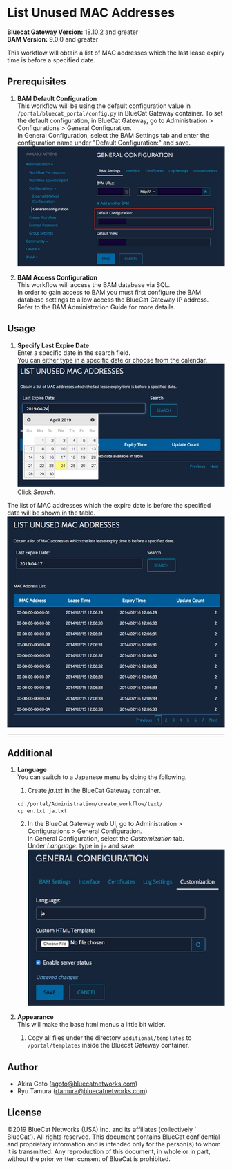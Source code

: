 # List Unused MAC Addresses  
**Bluecat Gateway Version:** 18.10.2 and greater  
**BAM Version:** 9.0.0 and greater  

This workflow will obtain a list of MAC addresses which the last lease expiry time is before a specified date.   

## Prerequisites
1. **BAM Default Configuration**  
This workflow will be using the default configuration value in `/portal/bluecat_portal/config.py` in BlueCat Gateway container.  To set the default configuration, in BlueCat Gateway, go to Administration > Configurations > General Configuration.  
In General Configuration, select the BAM Settings tab and enter the configuration name under "Default Configuration:" and save.  
![screenshot](img/BAM_default_settings.jpg?raw=true "BAM_default_settings")  

2. **BAM Access Configuration**  
This workflow will access the BAM database via SQL.  
In order to gain access to BAM you must first configure the BAM database settings to allow access the BlueCat Gateway IP address.  
Refer to the BAM Administration Guide for more details.  

## Usage  

1. **Specify Last Expire Date**  
Enter a specific date in the search field.  
You can either type in a specific date or choose from the calendar.  
![screenshot](img/list_unused_mac1.jpg?raw=true "list_unused_mac1")    
Click *Search*.  

The list of MAC addresses which the expire date is before the specified date will be shown in the table.  
![screenshot](img/list_unused_mac2.jpg?raw=true "list_unused_mac2")  

---

## Additional  

1. **Language**  
You can switch to a Japanese menu by doing the following.  
    1. Create *ja.txt* in the BlueCat Gateway container.  
    ```
    cd /portal/Administration/create_workflow/text/  
    cp en.txt ja.txt  
    ```  
    2. In the BlueCat Gateway web UI, go to Administration > Configurations > General Configuration.   
    In General Configuration, select the *Customization* tab.  
    Under *Language:* type in `ja` and save.  
    ![screenshot](img/langauge_ja.jpg?raw=true "langauge_ja")  

2. **Appearance**  
This will make the base html menus a little bit wider.  
    1. Copy all files under the directory `additional/templates` to `/portal/templates` inside the Bluecat Gateway container.  

## Author   
- Akira Goto (agoto@bluecatnetworks.com)  
- Ryu Tamura (rtamura@bluecatnetworks.com)  

## License
©2019 BlueCat Networks (USA) Inc. and its affiliates (collectively ‘ BlueCat’). All rights reserved. This document contains BlueCat confidential and proprietary information and is intended only for the person(s) to whom it is transmitted. Any reproduction of this document, in whole or in part, without the prior written consent of BlueCat is prohibited.
